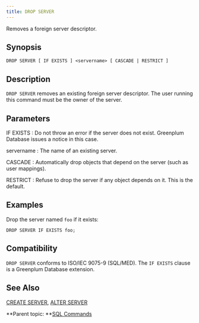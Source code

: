 ```yaml
---
title: DROP SERVER 
---
```


Removes a foreign server descriptor.

## <a id="section2"></a>Synopsis 

``` {#sql_command_synopsis}
DROP SERVER [ IF EXISTS ] <servername> [ CASCADE | RESTRICT ]
```

## <a id="section3"></a>Description 

`DROP SERVER` removes an existing foreign server descriptor. The user running this command must be the owner of the server.

## <a id="section4"></a>Parameters 

IF EXISTS
:   Do not throw an error if the server does not exist. Greenplum Database issues a notice in this case.

servername
:   The name of an existing server.

CASCADE
:   Automatically drop objects that depend on the server \(such as user mappings\).

RESTRICT
:   Refuse to drop the server if any object depends on it. This is the default.

## <a id="section6"></a>Examples 

Drop the server named `foo` if it exists:

```
DROP SERVER IF EXISTS foo;
```

## <a id="section7"></a>Compatibility 

`DROP SERVER` conforms to ISO/IEC 9075-9 \(SQL/MED\). The `IF EXISTS` clause is a Greenplum Database extension.

## <a id="section8"></a>See Also 

[CREATE SERVER](CREATE_SERVER.html), [ALTER SERVER](ALTER_SERVER.html)

**Parent topic: **[SQL Commands](../sql_commands/sql_ref.html)

